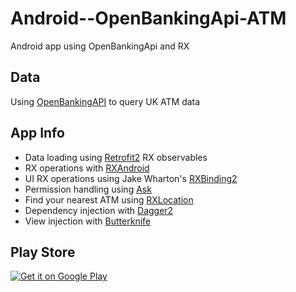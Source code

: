 # Android--OpenBankingApi-ATM
Android app using OpenBankingApi and RX

## Data
Using [OpenBankingAPI](https://www.openbanking.org.uk/open-data-apis) to query UK ATM data

## App Info
- Data loading using [Retrofit2](https://github.com/square/retrofit) RX observables
- RX operations with [RXAndroid](https://github.com/ReactiveX/RxAndroid)
- UI RX operations using Jake Wharton's [RXBinding2](https://github.com/JakeWharton/RxBinding)
- Permission handling using [Ask](https://github.com/00ec454/Ask)
- Find your nearest ATM using [RXLocation](https://github.com/patloew/RxLocation)
- Dependency injection with [Dagger2](https://github.com/google/dagger)
- View injection with [Butterknife](https://github.com/JakeWharton/butterknife)

## Play Store
<a href='https://play.google.com/store/apps/details?id=com.michaelfotiadis.com.michaelfotiadis.ukatmdb&pcampaignid=MKT-Other-global-all-co-prtnr-py-PartBadge-Mar2515-1'><img alt='Get it on Google Play' src='https://play.google.com/intl/en_gb/badges/images/generic/en_badge_web_generic.png'/></a>

